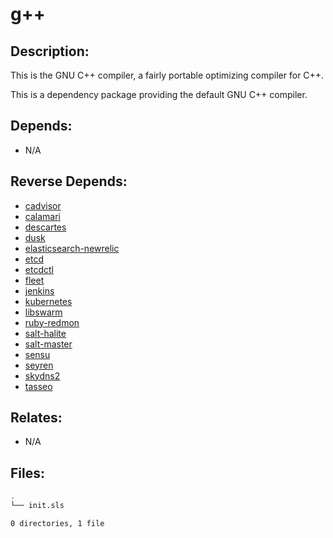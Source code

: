 # g++

## Description:

This is the GNU C++ compiler, a fairly portable optimizing compiler for C++.

This is a dependency package providing the default GNU C++ compiler.

## Depends:

  -  N/A

## Reverse Depends:

  -  [cadvisor](salt/cadvisor)
  -  [calamari](salt/calamari)
  -  [descartes](salt/descartes)
  -  [dusk](salt/dusk)
  -  [elasticsearch-newrelic](salt/elasticsearch-newrelic)
  -  [etcd](salt/etcd)
  -  [etcdctl](salt/etcdctl)
  -  [fleet](salt/fleet)
  -  [jenkins](salt/jenkins)
  -  [kubernetes](salt/kubernetes)
  -  [libswarm](salt/libswarm)
  -  [ruby-redmon](salt/ruby-redmon)
  -  [salt-halite](salt/salt-halite)
  -  [salt-master](salt/salt-master)
  -  [sensu](salt/sensu)
  -  [seyren](salt/seyren)
  -  [skydns2](salt/skydns2)
  -  [tasseo](salt/tasseo)

## Relates:

  -  N/A

## Files:

```bash
.
└── init.sls

0 directories, 1 file
```
